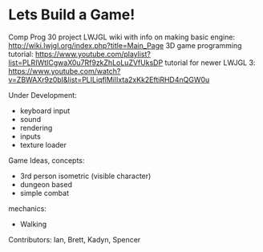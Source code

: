 # Lets Build a Game!
Comp Prog 30 project
LWJGL wiki with info on making basic engine: http://wiki.lwjgl.org/index.php?title=Main_Page
3D game programming tutorial: https://www.youtube.com/playlist?list=PLRIWtICgwaX0u7Rf9zkZhLoLuZVfUksDP
tutorial for newer LWJGL 3: https://www.youtube.com/watch?v=ZBWAXr9z0bI&list=PLILiqflMilIxta2xKk2EftiRHD4nQGW0u 

Under Development:

- keyboard input
- sound
- rendering
- inputs
- texture loader

Game Ideas, concepts:

- 3rd person isometric (visible character)
- dungeon based
- simple combat

mechanics:

- Walking

Contributors: Ian, Brett, Kadyn, Spencer

